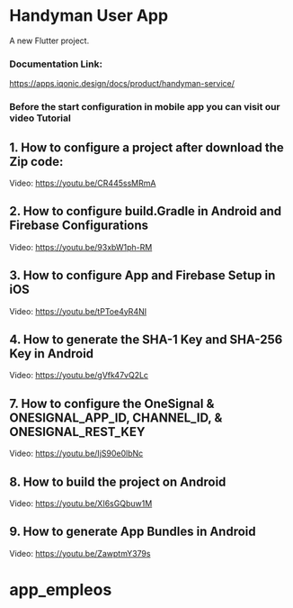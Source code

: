 # Handyman User App

A new Flutter project.

### Documentation Link:
https://apps.iqonic.design/docs/product/handyman-service/


### Before the start configuration in mobile app you can visit our video Tutorial ###

## 1. How to configure a project after download the Zip code: 
 Video: https://youtu.be/CR445ssMRmA

## 2. How to configure build.Gradle in Android and Firebase Configurations
 Video: https://youtu.be/93xbW1ph-RM

## 3. How to configure App and Firebase Setup in iOS
 Video: https://youtu.be/tPToe4yR4NI

## 4. How to generate the SHA-1 Key and SHA-256 Key in Android
 Video: https://youtu.be/gVfk47vQ2Lc

## 7. How to configure the OneSignal & ONESIGNAL_APP_ID, CHANNEL_ID, & ONESIGNAL_REST_KEY
 Video: https://youtu.be/IjS90e0lbNc

## 8. How to build the project on Android
 Video: https://youtu.be/XI6sGQbuw1M

## 9. How to generate App Bundles in Android
 Video: https://youtu.be/ZawptmY379s
# app_empleos
